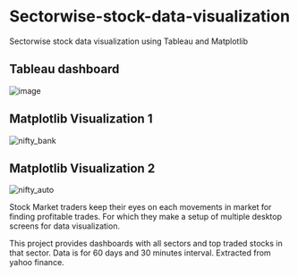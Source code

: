 # Sectorwise-stock-data-visualization
Sectorwise stock data visualization using Tableau and Matplotlib

## Tableau dashboard
![image](https://user-images.githubusercontent.com/50289281/70972558-ab240000-20c9-11ea-90e2-ad8d27051517.png)

## Matplotlib Visualization 1
![nifty_bank](https://user-images.githubusercontent.com/50289281/70979675-0230d180-20d8-11ea-9870-1d2ec52416bf.png)

## Matplotlib Visualization 2
![nifty_auto](https://user-images.githubusercontent.com/50289281/70979677-0230d180-20d8-11ea-8c20-860f5de97c93.png)


Stock Market traders keep their eyes on each movements in market for finding profitable trades. For which they make a setup of multiple desktop screens for data visualization.

This project provides dashboards with all sectors and top traded stocks in that sector.
Data is for 60 days and 30 minutes interval. Extracted from yahoo finance.










